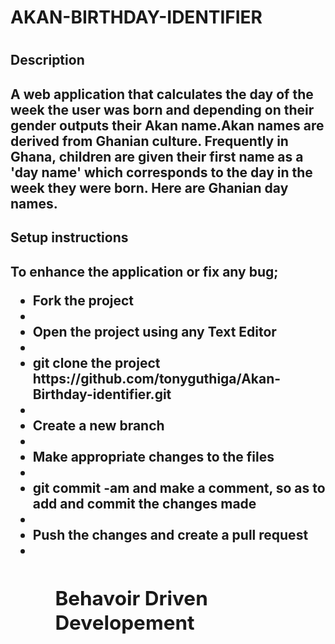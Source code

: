 <h1>AKAN-BIRTHDAY-IDENTIFIER<h1>

<h2>Description<h2>
<p>A web application that calculates the day of the week the user was born and depending on their gender outputs their Akan name.Akan names are derived from Ghanian culture. Frequently in Ghana, children are given their first name as a 'day name' which corresponds to the day in the week they were born. Here are Ghanian day names.<p>

<h2>Setup instructions<h2>
<p>To enhance the application or fix any bug;<p>
<ul>
<li>Fork the project<li>
<li>Open the project using any Text Editor<li>
<li>git clone the project https://github.com/tonyguthiga/Akan-Birthday-identifier.git<li>
<li>Create a new branch<li>
<li>Make appropriate changes to the files<li>
<li>git commit -am and make a comment, so as to add and commit the changes made<li>
<li>Push the changes and create a pull request<li>
<ul>

<h2>Behavoir Driven Developement<h2>
